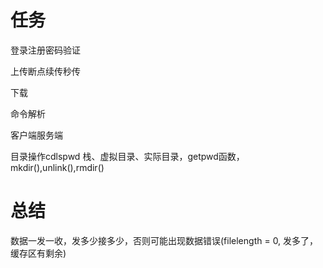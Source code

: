 # 任务



登录注册密码验证

上传断点续传秒传

下载

命令解析

客户端服务端

目录操作cdlspwd
栈、虚拟目录、实际目录，getpwd函数，mkdir(),unlink(),rmdir()







# 总结

数据一发一收，发多少接多少，否则可能出现数据错误(filelength = 0, 发多了，缓存区有剩余)